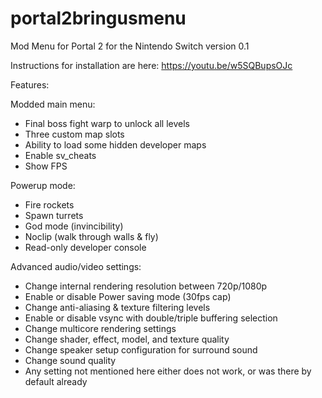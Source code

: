# portal2bringusmenu
Mod Menu for Portal 2 for the Nintendo Switch version 0.1

Instructions for installation are here: https://youtu.be/w5SQBupsOJc

Features:

Modded main menu:
- Final boss fight warp to unlock all levels
- Three custom map slots
- Ability to load some hidden developer maps
- Enable sv_cheats
- Show FPS

Powerup mode:
- Fire rockets
- Spawn turrets
- God mode (invincibility)
- Noclip (walk through walls & fly)
- Read-only developer console

Advanced audio/video settings:
- Change internal rendering resolution between 720p/1080p
- Enable or disable Power saving mode (30fps cap)
- Change anti-aliasing & texture filtering levels
- Enable or disable vsync with double/triple buffering selection
- Change multicore rendering settings
- Change shader, effect, model, and texture quality
- Change speaker setup configuration for surround sound
- Change sound quality
- Any setting not mentioned here either does not work, or was there by default already